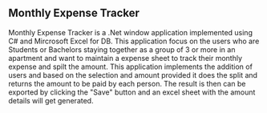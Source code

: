 Monthly Expense Tracker
-----------------------

Monthly Expense Tracker is a .Net window application implemented using C# and Mircrosoft Excel for DB. This application focus on the users who are Students or Bachelors staying together as a group of 3 or more in an apartment and want to maintain a expense sheet to track their monthly expense and spilt the amount. This application implements the addition of users and based on the selection and amount provided it does the split and returns the amount to be paid by each person. The result is then can be exported by clicking the "Save" button and an excel sheet with the amount details will get generated.
